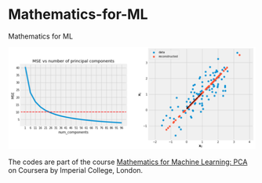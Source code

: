 # Mathematics-for-ML
Mathematics for ML

![PCA Image](PCA.png)

The codes are part of the course [Mathematics for Machine Learning: PCA](https://www.coursera.org/learn/pca-machine-learning/home/welcome) on Coursera by Imperial College, London. 
